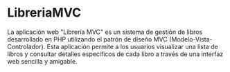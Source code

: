 # LibreriaMVC
La aplicación web "Librería MVC" es un sistema de gestión de libros desarrollado en PHP utilizando el patrón de diseño MVC (Modelo-Vista-Controlador).  Esta aplicación permite a los usuarios visualizar una lista de libros y consultar detalles específicos de cada libro a través de una interfaz web sencilla y amigable.
